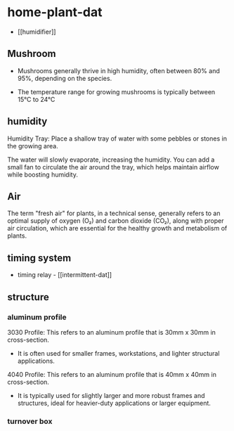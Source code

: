 
# home-plant-dat

- [[humidifier]]

## Mushroom 

- Mushrooms generally thrive in high humidity, often between 80% and 95%, depending on the species. 

- The temperature range for growing mushrooms is typically between 15°C to 24°C

## humidity 

Humidity Tray: Place a shallow tray of water with some pebbles or stones in the growing area. 

The water will slowly evaporate, increasing the humidity. You can add a small fan to circulate the air around the tray, which helps maintain airflow while boosting humidity.

## Air 

The term "fresh air" for plants, in a technical sense, generally refers to an optimal supply of oxygen (O₂) and carbon dioxide (CO₂), along with proper air circulation, which are essential for the healthy growth and metabolism of plants. 


## timing system 

- timing relay - [[intermittent-dat]]




## structure 

### aluminum profile

3030 Profile: This refers to an aluminum profile that is 30mm x 30mm in cross-section.
- It is often used for smaller frames, workstations, and lighter structural applications.
  
4040 Profile: This refers to an aluminum profile that is 40mm x 40mm in cross-section.
- It is typically used for slightly larger and more robust frames and structures, ideal for heavier-duty applications or larger equipment.


### turnover box


